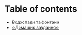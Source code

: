 # Table of contents

* [Водоспади та фонтани](README.md)
* [⭐️Домашнє завдання⭐️](domashnye-zavdannya.md)
